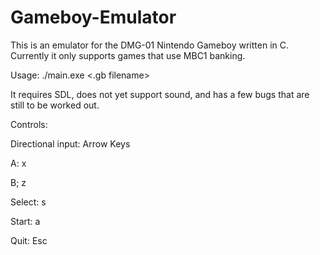 # Gameboy-Emulator

This is an emulator for the DMG-01 Nintendo Gameboy written in C. Currently it only supports games that use MBC1 banking.

Usage: ./main.exe <.gb filename>

It requires SDL, does not yet support sound, and has a few bugs that are still to be worked out.

Controls:

Directional input: Arrow Keys

A: x

B; z

Select: s

Start: a

Quit: Esc
